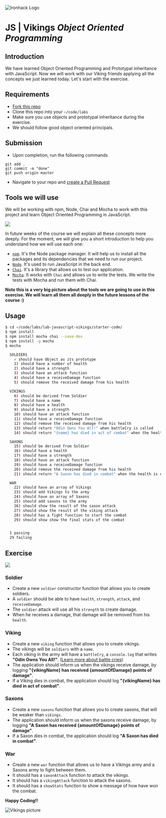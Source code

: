 ![Ironhack Logo](https://i.imgur.com/1QgrNNw.png)

# JS | Vikings *Object Oriented Programming*

## Introduction

We have learned Object Oriented Programming and Prototypal inheritance with JavaScript. Now we will work with our Viking friends applying all the concepts we just learned today. Let's start with the exercise.

## Requirements

- [Fork this repo](https://guides.github.com/activities/forking/)
- Clone this repo into your `~/code/labs`
- Make sure you use objects and prototypal inheritance during the exercise.
- We should follow good object oriented principals.

## Submission

- Upon completion, run the following commands

```
git add .
git commit -m "done"
git push origin master
```

- Navigate to your repo and [create a Pull Request](https://help.github.com/articles/creating-a-pull-request/)

## Tools we will use

We will be working with npm, Node, Chai and Mocha to work with this project and learn Object Oriented Programming in JavaScript.

![](https://i.imgur.com/5QYneg7.jpg)

In future weeks of the course we will explain all these concepts more deeply. For the moment, we will give you a short introduction to help you understand how we will use each one:

- [`npm`](https://www.npmjs.com/). It's the Node package manager. It will help us to install all the packages and its dependencies that we need to run our project.
- [`Node`](https://nodejs.org/es/). It's used to run JavaScript in the back end.
- [`Chai`](http://chaijs.com/). It's a library that allows us to test our application.
- [`Mocha`](https://mochajs.org/). It works with `Chai` and allows us to write the tests. We write the tests with Mocha and run them with Chai.

**Note this is a very big picture about the tools we are going to use in this exercise. We will learn all them all deeply in the future lessons of the course :)**

## Usage

```bash
$ cd ~/code/labs/lab-javascript-vikings/starter-code/
$ npm install
$ npm install mocha chai --save-dev
$ npm install -g mocha
$ mocha

  SOLDIERS
    ✓ should have Object as its prototype
    1) should have a number of health
    2) should have a strength
    3) should have an attack function
    4) should have a receiveDamage function
    5) should remove the received damage from his health

  VIKINGS
    6) should be derived from Soldier
    7) should have a name
    8) should have a health
    9) should have a strength
    10) should have an attack function
    11) should have a receiveDamage function
    12) should remove the received damage from his health
    13) should return "Odin Owns You All!" when battleCry is called
    14) should return "{name} has died in act of combat" when the health is equal or lower than 0

  SAXONS
    15) should be derived from Soldier
    16) should have a health
    17) should have a strength
    18) should have an attack function
    19) should have a receiveDamage function
    20) should remove the received damage from his health
    21) should return "A Saxon has died in combat" when the health is equal or lower than 0

  WAR
    22) should have an array of Vikings
    23) should add Vikings to the army
    24) should have an array of Saxons
    25) should add saxons to the army
    26) should show the result of the saxon attack
    27) should show the result of the viking attack
    28) should has a fight function to start the combat
    29) should show show the final stats of the combat


  1 passing
  29 failing
```

## Exercise

![](https://i.imgur.com/5TPElt8.jpg)

### Soldier
- Create a new `soldier` constructor function that allows you to create soldiers.
- A `soldier` should be able to have `health`, `strength`, `attack`, and `receiveDamage`.
- The `soldier` attack will use all his `strength` to create damage.
- When he receives a damage, that damage will be removed from his `health`.

### Viking
- Create a new `viking` function that allows you to create vikings.
- The vikings will be `soldiers` with a `name`.
- Each viking in the army will have a `battleCry`, a `console.log` that writes **"Odin Owns You All!"**. ([Learn more about battle cries](http://www.artofmanliness.com/2015/06/08/battle-cries/))
- The application should inform us when the vikings receive damage, by logging **"{vikingName} has received {amountOfDamage} points of damage"**.
- If a Viking dies in combat, the application should log **"{vikingName} has died in act of combat"**.

### Saxons
- Create a new `saxons` function that allows you to create saxons, that will be weaker than `vikings`.
- The application should inform us when the saxons receive damage, by logging **"A Saxon has received {amountOfDamage} points of damage"**.
- If a Saxon dies in combat, the application should log **"A Saxon has died in combat"**.

### War
- Create a new `war` function that allows us to have a Vikings army and a Saxons army to fight between them.
- It should has a `saxonAttack` function to attack the vikings.
- It should has a `vikingAttack` function to attack the saxons.
- It should has a `showStats` function to show a message of how have won the combat.

**Happy Coding!!**

![Vikings picture](https://i.imgur.com/fHHEoEj.jpg)
